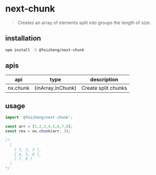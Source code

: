 # next-chunk
> Creates an array of elements split into groups the length of size.

## installation
```bash
npm install -S @feizheng/next-chunk
```

## apis
| api      | type              | description         |
| -------- | ----------------- | ------------------- |
| nx.chunk | (inArray,inChunk) | Create split chunks |

## usage
```js
import '@feizheng/next-chunk';

const arr = [1,2,3,4,5,6,7,8];
const res = nx.chunk(arr, 3);

/*
  [ 
    [ 1, 2, 3 ], 
    [ 4, 5, 6 ], 
    [ 7, 8 ] 
  ]
*/
```
